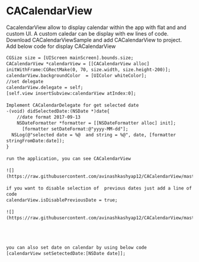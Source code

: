 # CACalendarView 
CacalendarView allow to display calendar within the app with flat and and custom UI. A custom caledar can be display with ew lines of code.
Download CACalendarViewSample and add CACalendarView to project.
Add below code for display CACalendarView

    CGSize size = [UIScreen mainScreen].bounds.size;
    CACalendarView *calendarView = [[CACalendarView alloc] initWithFrame:CGRectMake(0, 70, size.width, size.height-200)];
    calendarView.backgroundColor  = [UIColor whiteColor];
    //set delegate
    calendarView.delegate = self;
    [self.view insertSubview:calendarView atIndex:0];
    
    Implement CACalendarDelegate for get selected date
    -(void) didSelectedDate:(NSDate *)date{
        //date format 2017-09-13
        NSDateFormatter *formatter = [[NSDateFormatter alloc] init];
          [formatter setDateFormat:@"yyyy-MM-dd"];
      NSLog(@"selected date = %@  and string = %@", date, [formatter stringFromDate:date]);
    }
    
    run the application, you can see CACalendarView
    
    ![](https://raw.githubusercontent.com/avinashkashyap12/CACalendarView/master/SS/CACalendar.PNG)
    
    if you want to disable selection of  previous dates just add a line of code
    calendarView.isDisablePreviousDate = true; 
    
    ![](https://raw.githubusercontent.com/avinashkashyap12/CACalendarView/master/SS/CACalendar_dis.PNG)
    
    
    
    
    you can also set date on calendar by using below code
    [calendarView setSetectedDate:[NSDate date]];
    
     
